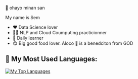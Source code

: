 👋 ohayo minan san

My name is Sem

- ❤️ Data Science lover
- 👨‍💻 NLP and Cloud Coumputing practicionner
- 🌱 Daily learner 
- 😋 Big good food lover. Aloco 🍌 is a benedciton from GOD


<!-- ## 🏆 My Github Stats:
## ![My GitHub stats](https://github-readme-stats.vercel.app/api?username=SemPhares&hide_title=false&count_private=true&show_icons=true&theme=tokyonight)
## ![GitHub Views](https://komarev.com/ghpvc/?username=SemPhares) -->

## 🏅 My Most Used Languages:
[![My Top Languages](https://github-readme-stats.vercel.app/api/top-langs/?username=SemPhares&hide=javascript,html)](https://github.com/SemPhares/github-readme-stats)

<!---
SemPhares/SemPhares is a ✨ special ✨ repository because its `README.md` (this file) appears on your GitHub profile.
You can click the Preview link to take a look at your changes.
--->
